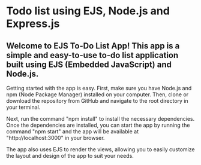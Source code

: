 # Todo list using EJS, Node.js and Express.js

## Welcome to EJS To-Do List App! This app is a simple and easy-to-use to-do list application built using EJS (Embedded JavaScript) and Node.js.<br>

Getting started with the app is easy. First, make sure you have Node.js and npm (Node Package Manager) installed on your computer. Then, clone or download the repository from GitHub and navigate to the root directory in your terminal.<br>

Next, run the command "npm install" to install the necessary dependencies. Once the dependencies are installed, you can start the app by running the command "npm start" and the app will be available at "http://localhost:3000" in your browser.<br>


The app also uses EJS to render the views, allowing you to easily customize the layout and design of the app to suit your needs.<br>
